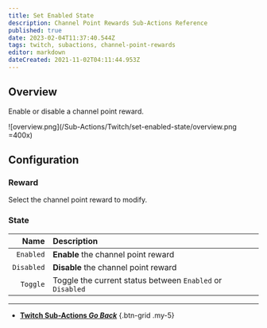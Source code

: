 ```yaml
---
title: Set Enabled State
description: Channel Point Rewards Sub-Actions Reference
published: true
date: 2023-02-04T11:37:40.544Z
tags: twitch, subactions, channel-point-rewards
editor: markdown
dateCreated: 2021-11-02T04:11:44.953Z
---
```


## Overview
Enable or disable a channel point reward.

![overview.png](/Sub-Actions/Twitch/set-enabled-state/overview.png =400x)

## Configuration
### Reward
Select the channel point reward to modify.

### State
Name | Description
----:|:------------
`Enabled` | **Enable** the channel point reward
`Disabled` | **Disable** the channel point reward
`Toggle` | Toggle the current status between `Enabled` or `Disabled`

---

- [<i class="mdi mdi-chevron-left"></i>**Twitch Sub-Actions *Go Back***](/Sub-Actions/Twitch)
{.btn-grid .my-5}
